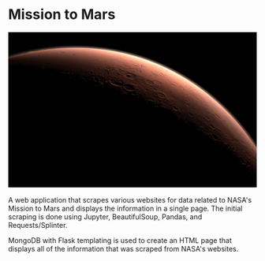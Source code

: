 # Mission to Mars

![mission_to_mars](Images/mission_to_mars.jpg)

A web application that scrapes various websites for data related to NASA's Mission to Mars and displays the information in a single page. The initial scraping is done using Jupyter, BeautifulSoup, Pandas, and Requests/Splinter.

MongoDB with Flask templating is used to create an HTML page that displays all of the information that was scraped from NASA's websites.
